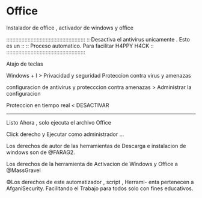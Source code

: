 # Office
Instalador de office , activador de windows y office

::::::::::::::::::::::::::::::::::::::::::::::::::::
:: Desactiva el antivirus unicamente . Esto es un ::
:: Proceso automatico. Para facilitar H4PPY H4CK  ::
::::::::::::::::::::::::::::::::::::::::::::::::::::

Atajo de teclas 

Windows + I > Privacidad y seguridad 
Proteccion contra virus y amenazas

configuracion de antivirus y protecccion contra 
amenazas > Administrar la configuracion 

Proteccion en tiempo real < DESACTIVAR

______________________________________________________

Listo Ahora , solo ejecuta el archivo Office

Click derecho y Ejecutar como administrador ...

Los derechos de autor de las herramientas de
Descarga e instalacion de windows son de @FARAG2.

Los derechos de la herramienta de Activacion de
Windows y Office a @MassGravel

©Los derechos de este automatizador , script , Herrami-
enta pertenecen a AfganiSecurity. Facilitando el Trabajo
para todos solo con fines educativos.

